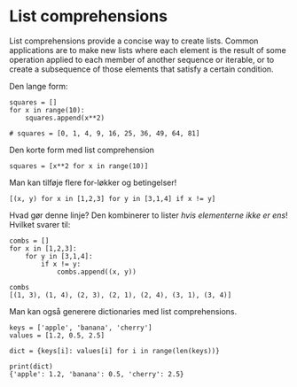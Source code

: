 # List comprehensions
List comprehensions provide a concise way to create lists. 
Common applications are to make new lists where each element is the result of some operation applied to each member of another sequence or iterable, or to create a subsequence of those elements that satisfy a certain condition.

Den lange form:
```
squares = []
for x in range(10):
    squares.append(x**2)

# squares = [0, 1, 4, 9, 16, 25, 36, 49, 64, 81]
```

Den korte form med list comprehension
```
squares = [x**2 for x in range(10)]
```

Man kan tilføje flere for-løkker og betingelser!
```
[(x, y) for x in [1,2,3] for y in [3,1,4] if x != y]

```
Hvad gør denne linje? Den kombinerer to lister _hvis elementerne ikke er ens_!
Hvilket svarer til:
```
combs = []
for x in [1,2,3]:
    for y in [3,1,4]:
        if x != y:
            combs.append((x, y))

combs
[(1, 3), (1, 4), (2, 3), (2, 1), (2, 4), (3, 1), (3, 4)]
```

Man kan også generere dictionaries med list comprehensions.
```
keys = ['apple', 'banana', 'cherry']
values = [1.2, 0.5, 2.5]

dict = {keys[i]: values[i] for i in range(len(keys))}

print(dict)
{'apple': 1.2, 'banana': 0.5, 'cherry': 2.5}
```


